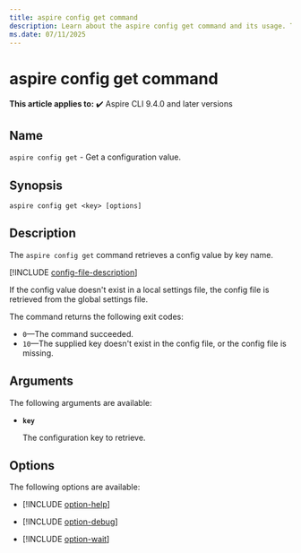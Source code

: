 ```yaml
---
title: aspire config get command
description: Learn about the aspire config get command and its usage. This command gets an Aspire CLI config value by key name.
ms.date: 07/11/2025
---
```

# aspire config get command

**This article applies to:** ✔️ Aspire CLI 9.4.0 and later versions

## Name

`aspire config get` - Get a configuration value.

## Synopsis

```dotnetcli
aspire config get <key> [options]
```

## Description

The `aspire config get` command retrieves a config value by key name.

[!INCLUDE [config-file-description](includes/config-file-description.md)]

If the config value doesn't exist in a local settings file, the config file is retrieved from the global settings file.

The command returns the following exit codes:

- `0`&mdash;The command succeeded.
- `10`&mdash;The supplied key doesn't exist in the config file, or the config file is missing.

## Arguments

The following arguments are available:

- **`key`**

  The configuration key to retrieve.

## Options

The following options are available:

- [!INCLUDE [option-help](includes/option-help.md)]

- [!INCLUDE [option-debug](includes/option-debug.md)]

- [!INCLUDE [option-wait](includes/option-wait.md)]
